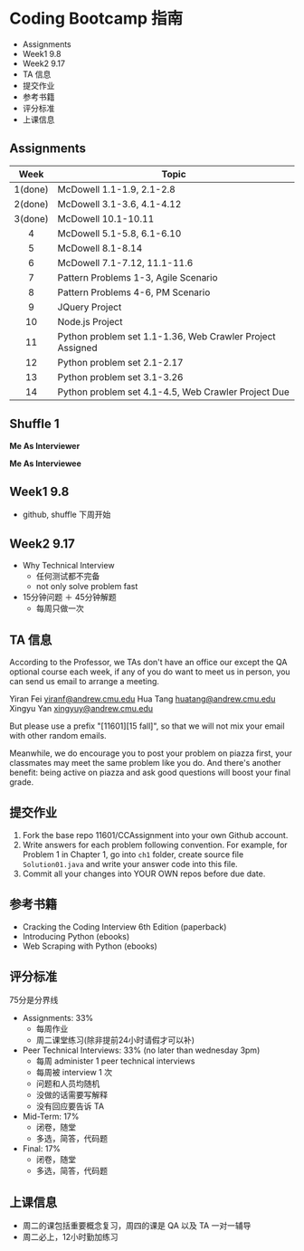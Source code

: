 # Coding Bootcamp 指南

<!-- MarkdownTOC -->

- Assignments
- Week1 9.8
- Week2 9.17
- TA 信息
- 提交作业
- 参考书籍
- 评分标准
- 上课信息

<!-- /MarkdownTOC -->

## Assignments

Week | Topic
:---: | ---
1(done) | McDowell 1.1-1.9, 2.1-2.8
2(done) | McDowell 3.1-3.6, 4.1-4.12
3(done) | McDowell 10.1-10.11
4 | McDowell 5.1-5.8, 6.1-6.10
5 | McDowell 8.1-8.14
6 | McDowell 7.1-7.12, 11.1-11.6
7 | Pattern Problems 1-3, Agile Scenario
8 | Pattern Problems 4-6, PM Scenario
9 | JQuery Project
10 | Node.js Project
11 | Python problem set 1.1-1.36, Web Crawler Project Assigned
12 | Python problem set 2.1-2.17
13 | Python problem set 3.1-3.26
14 | Python problem set 4.1-4.5, Web Crawler Project Due

## Shuffle 1

**Me As Interviewer**



**Me As Interviewee**

## Week1 9.8

+ github, shuffle 下周开始

## Week2 9.17

+ Why Technical Interview
    + 任何测试都不完备
    + not only solve problem fast
+ 15分钟问题 ＋ 45分钟解题
    + 每周只做一次

## TA 信息

According to the Professor, we TAs don't have an office our except the QA optional course each week, if any of you do want to meet us in person, you can send us email to arrange a meeting.

Yiran Fei <yiranf@andrew.cmu.edu>
Hua Tang <huatang@andrew.cmu.edu>
Xingyu Yan <xingyuy@andrew.cmu.edu>

But please use a prefix "[11601][15 fall]", so that we will not mix your email with other random emails.

Meanwhile, we do encourage you to post your problem on piazza first, your classmates may meet the same problem like you do. And there's another benefit: being active on piazza and ask good questions will boost your final grade.

## 提交作业

1. Fork the base repo 11601/CCAssignment into your own Github account.
2. Write answers for each problem following convention. For example, for Problem 1 in Chapter 1, go into `ch1` folder, create source file `Solution01.java` and write your answer code into this file.
3. Commit all your changes into YOUR OWN repos before due date.


## 参考书籍

+ Cracking the Coding Interview 6th Edition (paperback)
+ Introducing Python (ebooks)
+ Web Scraping with Python (ebooks)

## 评分标准

75分是分界线

+ Assignments: 33%
    + 每周作业
    + 周二课堂练习(除非提前24小时请假才可以补)
+ Peer Technical Interviews: 33% (no later than wednesday 3pm)
    + 每周 administer 1 peer technical interviews
    + 每周被 interview 1 次
    + 问题和人员均随机
    + 没做的话需要写解释
    + 没有回应要告诉 TA
+ Mid-Term: 17%
    + 闭卷，随堂
    + 多选，简答，代码题
+ Final: 17%
    + 闭卷，随堂
    + 多选，简答，代码题

## 上课信息

+ 周二的课包括重要概念复习，周四的课是 QA 以及 TA 一对一辅导
+ 周二必上，12小时勤加练习


